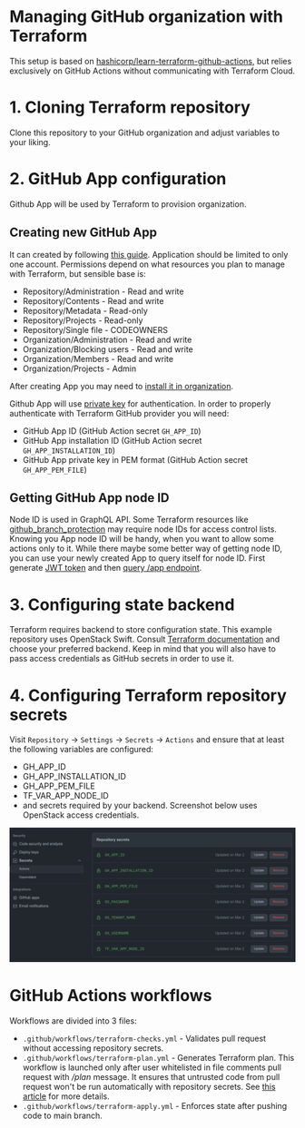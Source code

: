 # Managing GitHub organization with Terraform

This setup is based on
[hashicorp/learn-terraform-github-actions](https://github.com/hashicorp/learn-terraform-github-actions),
but relies exclusively on GitHub Actions without communicating with Terraform
Cloud.

# 1. Cloning Terraform repository

Clone this repository to your GitHub organization and adjust variables to your
liking.

# 2. GitHub App configuration

Github App will be used by Terraform to provision organization.

## Creating new GitHub App

It can created by following [this guide](https://docs.github.com/en/developers/apps/building-github-apps/creating-a-github-app).
Application should be limited to only one account. Permissions depend on what
resources you plan to manage with Terraform, but sensible base is:

- Repository/Administration - Read and write
- Repository/Contents - Read and write
- Repository/Metadata - Read-only
- Repository/Projects - Read-only
- Repository/Single file - CODEOWNERS
- Organization/Administration - Read and write
- Organization/Blocking users - Read and write
- Organization/Members - Read and write
- Organization/Projects - Admin

After creating App you may need to [install it in
organization](https://docs.github.com/en/developers/apps/managing-github-apps/installing-github-apps).

Github App will use [private key](https://docs.github.com/en/developers/apps/building-github-apps/authenticating-with-github-apps)
for authentication. In order to properly authenticate with Terraform GitHub
provider you will need:

- GitHub App ID (GitHub Action secret `GH_APP_ID`)
- GitHub App installation ID (GitHub Action secret `GH_APP_INSTALLATION_ID`)
- GitHub App private key in PEM format (GitHub Action secret `GH_APP_PEM_FILE`)

## Getting GitHub App node ID

Node ID is used in GraphQL API. Some Terraform resources like
[github_branch_protection](https://registry.terraform.io/providers/integrations/github/latest/docs/resources/branch_protection)
may require node IDs for access control lists. Knowing you App node ID will be
handy, when you want to allow some actions only to it. While there maybe some
better way of getting node ID, you can use your newly created App to query
itself for node ID. First generate [JWT token](https://docs.github.com/en/developers/apps/building-github-apps/authenticating-with-github-apps#authenticating-as-a-github-app)
and then [query /app endpoint](https://docs.github.com/en/rest/reference/apps).

# 3. Configuring state backend

Terraform requires backend to store configuration state. This example repository
uses OpenStack Swift. Consult [Terraform documentation](https://www.terraform.io/language/settings/backends)
and choose your preferred backend. Keep in mind that you will also have to pass
access credentials as GitHub secrets in order to use it.

# 4. Configuring Terraform repository secrets

Visit `Repository` -> `Settings` -> `Secrets` -> `Actions` and ensure that at
least the following variables are configured:

- GH_APP_ID
- GH_APP_INSTALLATION_ID
- GH_APP_PEM_FILE
- TF_VAR_APP_NODE_ID
- and secrets required by your backend. Screenshot below uses OpenStack access
  credentials.

![Example secrets](./example-secrets.png)

# GitHub Actions workflows

Workflows are divided into 3 files:

- `.github/workflows/terraform-checks.yml` - Validates pull request without
  accessing repository secrets.
- `.github/workflows/terraform-plan.yml` - Generates Terraform plan. This
  workflow is launched only after user whitelisted in file comments pull request
  with _/plan_ message. It ensures that untrusted code from pull request won't
  be run automatically with repository secrets. See [this article](https://securitylab.github.com/research/github-actions-preventing-pwn-requests/)
  for more details.
- `.github/workflows/terraform-apply.yml` - Enforces state after pushing code to
  main branch.
